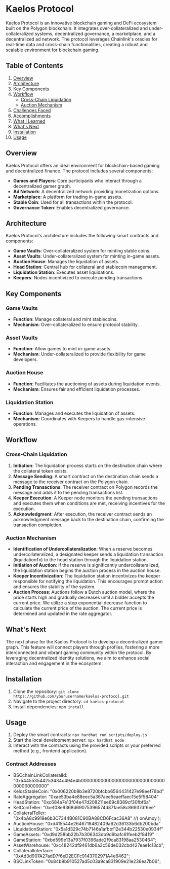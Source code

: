# Kaelos Protocol

Kaelos Protocol is an innovative blockchain gaming and DeFi ecosystem built on the Polygon blockchain. It integrates over-collateralized and under-collateralized systems, decentralized governance, a marketplace, and a decentralized ad network. The protocol leverages Chainlink's oracles for real-time data and cross-chain functionalities, creating a robust and scalable environment for blockchain gaming.

## Table of Contents

1. [Overview](#overview)
2. [Architecture](#architecture)
3. [Key Components](#key-components)
4. [Workflow](#workflow)
   - [Cross-Chain Liquidation](#cross-chain-liquidation)
   - [Auction Mechanism](#auction-mechanism)
5. [Challenges Faced](#challenges-faced)
6. [Accomplishments](#accomplishments)
7. [What I Learned](#what-i-learned)
8. [What's Next](#whats-next)
9. [Installation](#installation)
10. [Usage](#usage)

## Overview

Kaelos Protocol offers an ideal environment for blockchain-based gaming and decentralized finance. The protocol includes several components:
- **Games and Players**: Core participants who interact through a decentralized gamer graph.
- **Ad Network**: A decentralized network providing monetization options.
- **Marketplace**: A platform for trading in-game assets.
- **Stable Coin**: Used for all transactions within the protocol.
- **Governance Token**: Enables decentralized governance.

## Architecture

Kaelos Protocol's architecture includes the following smart contracts and components:
- **Game Vaults**: Over-collateralized system for minting stable coins.
- **Asset Vaults**: Under-collateralized system for minting in-game assets.
- **Auction House**: Manages the liquidation of assets.
- **Head Station**: Central hub for collateral and stablecoin management.
- **Liquidation Station**: Executes asset liquidations.
- **Keepers**: Nodes incentivized to execute pending transactions.

## Key Components

### Game Vaults
- **Function**: Manage collateral and mint stablecoins.
- **Mechanism**: Over-collateralized to ensure protocol stability.

### Asset Vaults
- **Function**: Allow games to mint in-game assets.
- **Mechanism**: Under-collateralized to provide flexibility for game developers.

### Auction House
- **Function**: Facilitates the auctioning of assets during liquidation events.
- **Mechanism**: Ensures fair and efficient liquidation processes.

### Liquidation Station
- **Function**: Manages and executes the liquidation of assets.
- **Mechanism**: Coordinates with Keepers to handle gas-intensive operations.

## Workflow

### Cross-Chain Liquidation

1. **Initiation**: The liquidation process starts on the destination chain where the collateral token exists.
2. **Message Sending**: A smart contract on the destination chain sends a message to the receiver contract on the Polygon chain.
3. **Pending Transactions**: The receiver contract on Polygon records the message and adds it to the pending transactions list.
4. **Keeper Execution**: A Keeper node monitors the pending transactions and executes them when conditions are met, receiving incentives for the execution.
5. **Acknowledgment**: After execution, the receiver contract sends an acknowledgment message back to the destination chain, confirming the transaction completion.

### Auction Mechanism

- **Identification of Undercollateralization**: When a reserve becomes undercollateralized, a designated keeper sends a liquidation transaction (liquidationTx) to the head station through the liquidation station.
- **Initiation of Auction**: If the reserve is significantly undercollateralized, the liquidation station begins the auction process in the auction house.
- **Keeper Incentivization**: The liquidation station incentivizes the keeper responsible for notifying the liquidation. This encourages prompt action and ensures the stability of the system.
- **Auction Process**: Auctions follow a Dutch auction model, where the price starts high and gradually decreases until a bidder accepts the current price. We utilize a step exponential decrease function to calculate the current price of the auction. The current price is determined and updated in the rate aggregator.

## What's Next

The next phase for the Kaelos Protocol is to develop a decentralized gamer graph. This feature will connect players through profiles, fostering a more interconnected and vibrant gaming community within the protocol. By leveraging decentralized identity solutions, we aim to enhance social interaction and engagement in the ecosystem.

## Installation

1. Clone the repository: `git clone https://github.com/yourusername/kaelos-protocol.git`
2. Navigate to the project directory: `cd kaelos-protocol`
3. Install dependencies: `npm install`

## Usage

1. Deploy the smart contracts: `npx hardhat run scripts/deploy.js`
2. Start the local development server: `npx hardhat node`
3. Interact with the contracts using the provided scripts or your preferred method (e.g., frontend application).

### Contract Addresses

- BSCchainLinkCollateralId: "0x544553544253434c494e4b000000000000000000000000000000000000000000"
- KelosStableCoin: "0x006220b9b3e8720bfcbb6564431427e98eef76bd"
- RateAggregator: "0xae53ba4e88eec5a367aee5eaeffaec15e5f58404"
- HeadStation: "0xc684a7e13f04e47d208211ee69c8389cf30fbf6a"
- KelCoinTeller: "0xef08e9368d69075396574d871ae58c86937df6ee"
- CollateralTeller: "0x4bA8c9919e6b3C7344B081C90BA88CD6Fcac36A8" //( onAmoy );
- AuctionHouse: "0xd415544e2646718482409a62d36133b6db200bda"
- LiquidationStation: "0x5a1d329c74b7146a1afbbf12e344b22530e0934f"
- GameAssets: "0xd9d258bb22b7b306343db9d9bafc61feeb2f8419"
- GameStation: "0xbd599e13a7937f0396ade2f9ca83198aa2530464";
- AssetWarehouse: "0xc48242df9461db6a3c56de032cbd427eae1c13cb";
- CollateralInterface: "0xAd3d907A27adD7f6eD2ECFc9143702971A4e6462";
- BSCLinkToken: "0x84b9b910527ad5c03a9ca831909e21e236ea7b06";